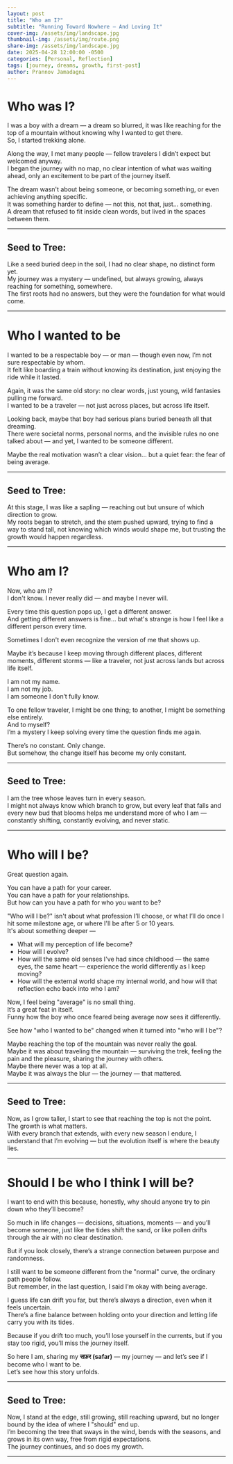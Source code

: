 ```yaml
---
layout: post
title: "Who am I?"
subtitle: "Running Toward Nowhere — And Loving It"
cover-img: /assets/img/landscape.jpg
thumbnail-img: /assets/img/route.png
share-img: /assets/img/landscape.jpg
date: 2025-04-28 12:00:00 -0500
categories: [Personal, Reflection]
tags: [journey, dreams, growth, first-post]
author: Prannov Jamadagni
---
```


# Who was I?

I was a boy with a dream — a dream so blurred, it was like reaching for the top of a mountain without knowing why I wanted to get there.  
So, I started trekking alone.

Along the way, I met many people — fellow travelers I didn’t expect but welcomed anyway.  
I began the journey with no map, no clear intention of what was waiting ahead, only an excitement to be part of the journey itself.

The dream wasn't about being someone, or becoming something, or even achieving anything specific.  
It was something harder to define — not this, not that, just... something.  
A dream that refused to fit inside clean words, but lived in the spaces between them.

---

## Seed to Tree:

Like a seed buried deep in the soil, I had no clear shape, no distinct form yet.  
My journey was a mystery — undefined, but always growing, always reaching for something, somewhere.  
The first roots had no answers, but they were the foundation for what would come.

---

# Who I wanted to be

I wanted to be a respectable boy — or man — though even now, I’m not sure respectable by whom.  
It felt like boarding a train without knowing its destination, just enjoying the ride while it lasted.

Again, it was the same old story: no clear words, just young, wild fantasies pulling me forward.  
I wanted to be a traveler — not just across places, but across life itself.

Looking back, maybe that boy had serious plans buried beneath all that dreaming.  
There were societal norms, personal norms, and the invisible rules no one talked about — and yet, I wanted to be someone different.

Maybe the real motivation wasn’t a clear vision... but a quiet fear: the fear of being average.

---

## Seed to Tree:

At this stage, I was like a sapling — reaching out but unsure of which direction to grow.  
My roots began to stretch, and the stem pushed upward, trying to find a way to stand tall, not knowing which winds would shape me, but trusting the growth would happen regardless.

---

# Who am I?

Now, who am I?  
I don't know. I never really did — and maybe I never will.

Every time this question pops up, I get a different answer.  
And getting different answers is fine... but what's strange is how I feel like a different person every time.

Sometimes I don't even recognize the version of me that shows up.

Maybe it’s because I keep moving through different places, different moments, different storms — like a traveler, not just across lands but across life itself.

I am not my name.  
I am not my job.  
I am someone I don’t fully know.

To one fellow traveler, I might be one thing; to another, I might be something else entirely.  
And to myself?  
I’m a mystery I keep solving every time the question finds me again.

There’s no constant. Only change.  
But somehow, the change itself has become my only constant.

---

## Seed to Tree:

I am the tree whose leaves turn in every season.  
I might not always know which branch to grow, but every leaf that falls and every new bud that blooms helps me understand more of who I am — constantly shifting, constantly evolving, and never static.

---

# Who will I be?

Great question again.  

You can have a path for your career.  
You can have a path for your relationships.  
But how can you have a path for who you want to be?

"Who will I be?" isn't about what profession I’ll choose, or what I’ll do once I hit some milestone age, or where I'll be after 5 or 10 years.  
It's about something deeper —

- What will my perception of life become?
- How will I evolve?
- How will the same old senses I've had since childhood — the same eyes, the same heart — experience the world differently as I keep moving?
- How will the external world shape my internal world, and how will that reflection echo back into who I am?

Now, I feel being "average" is no small thing.  
It’s a great feat in itself.  
Funny how the boy who once feared being average now sees it differently.

See how "who I wanted to be" changed when it turned into "who will I be"?

Maybe reaching the top of the mountain was never really the goal.  
Maybe it was about traveling the mountain — surviving the trek, feeling the pain and the pleasure, sharing the journey with others.  
Maybe there never was a top at all.  
Maybe it was always the blur — the journey — that mattered.

---

## Seed to Tree:

Now, as I grow taller, I start to see that reaching the top is not the point.  
The growth is what matters.  
With every branch that extends, with every new season I endure, I understand that I’m evolving — but the evolution itself is where the beauty lies.

---

# Should I be who I think I will be?

I want to end with this because, honestly, why should anyone try to pin down who they’ll become?

So much in life changes — decisions, situations, moments — and you’ll become someone, just like the tides shift the sand, or like pollen drifts through the air with no clear destination.

But if you look closely, there’s a strange connection between purpose and randomness.

I still want to be someone different from the "normal" curve, the ordinary path people follow.  
But remember, in the last question, I said I’m okay with being average.

I guess life can drift you far, but there’s always a direction, even when it feels uncertain.  
There’s a fine balance between holding onto your direction and letting life carry you with its tides.

Because if you drift too much, you’ll lose yourself in the currents, but if you stay too rigid, you’ll miss the journey itself.

So here I am, sharing my **सफ़र (safar)** — my journey — and let’s see if I become who I want to be.  
Let’s see how this story unfolds.

---

## Seed to Tree:

Now, I stand at the edge, still growing, still reaching upward, but no longer bound by the idea of where I "should" end up.  
I’m becoming the tree that sways in the wind, bends with the seasons, and grows in its own way, free from rigid expectations.  
The journey continues, and so does my growth.

---

